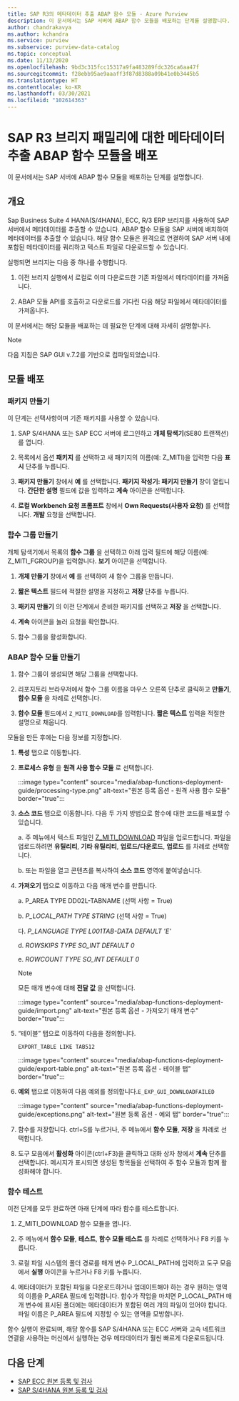 ```yaml
---
title: SAP R3의 메타데이터 추출 ABAP 함수 모듈 - Azure Purview
description: 이 문서에서는 SAP 서버에 ABAP 함수 모듈을 배포하는 단계를 설명합니다.
author: chandrakavya
ms.author: kchandra
ms.service: purview
ms.subservice: purview-data-catalog
ms.topic: conceptual
ms.date: 11/13/2020
ms.openlocfilehash: 9bd3c315fcc15317a9fa483289fdc326ca6aa47f
ms.sourcegitcommit: f28ebb95ae9aaaff3f87d8388a09b41e0b3445b5
ms.translationtype: HT
ms.contentlocale: ko-KR
ms.lasthandoff: 03/30/2021
ms.locfileid: "102614363"
---
```

# <a name="deploy-the-metadata-extraction-abap-function-module-for-the-sap-r3-family-of-bridges"></a>SAP R3 브리지 패밀리에 대한 메타데이터 추출 ABAP 함수 모듈을 배포

이 문서에서는 SAP 서버에 ABAP 함수 모듈을 배포하는 단계를 설명합니다.

## <a name="overview"></a>개요

Sap Business Suite 4 HANA(S/4HANA), ECC, R/3 ERP 브리지를 사용하여 SAP 서버에서 메타데이터를 추출할 수 있습니다. ABAP 함수 모듈을 SAP 서버에 배치하여 메타데이터를 추출할 수 있습니다. 해당 함수 모듈은 원격으로 연결하여 SAP 서버 내에 포함된 메타데이터를 쿼리하고 텍스트 파일로 다운로드할 수 있습니다.

실행되면 브리지는 다음 중 하나를 수행합니다.

1. 이전 브리지 실행에서 로컬로 이미 다운로드한 기존 파일에서 메타데이터를 가져옵니다.

2. ABAP 모듈 API를 호출하고 다운로드를 기다린 다음 해당 파일에서 메타데이터를 가져옵니다.

이 문서에서는 해당 모듈을 배포하는 데 필요한 단계에 대해 자세히 설명합니다.

> [!Note]
> 다음 지침은 SAP GUI v.7.2를 기반으로 컴파일되었습니다.

## <a name="deployment-of-the-module"></a>모듈 배포

### <a name="create-a-package"></a>패키지 만들기

이 단계는 선택사항이며 기존 패키지를 사용할 수 있습니다.

1. SAP S/4HANA 또는 SAP ECC 서버에 로그인하고 **개체 탐색기**(SE80 트랜잭션)를 엽니다.

2. 목록에서 옵션 **패키지** 를 선택하고 새 패키지의 이름(예: Z\_MITI)을 입력한 다음 **표시** 단추를 누릅니다.

3. **패키지 만들기** 창에서 **예** 를 선택합니다. **패키지 작성기: 패키지 만들기** 창이 열립니다. **간단한 설명** 필드에 값을 입력하고 **계속** 아이콘을 선택합니다.

4. **로컬 Workbench 요청 프롬프트** 창에서 **Own Requests(사용자 요청)** 를 선택합니다. **개발** 요청을 선택합니다.

### <a name="create-a-function-group"></a>함수 그룹 만들기

개체 탐색기에서 목록의 **함수 그룹** 을 선택하고 아래 입력 필드에 해당 이름(예: Z\_MITI\_FGROUP)을 입력합니다. **보기** 아이콘을 선택합니다.

1. **개체 만들기** 창에서 **예** 를 선택하여 새 함수 그룹을 만듭니다.

2. **짧은 텍스트** 필드에 적절한 설명을 지정하고 **저장** 단추를 누릅니다.

3. **패키지 만들기** 의 이전 단계에서 준비한 패키지를 선택하고 **저장** 을 선택합니다.

4. **계속** 아이콘을 눌러 요청을 확인합니다.

5. 함수 그룹을 활성화합니다.

### <a name="create-the-abap-function-module"></a>ABAP 함수 모듈 만들기

1. 함수 그룹이 생성되면 해당 그룹을 선택합니다.

2. 리포지토리 브라우저에서 함수 그룹 이름을 마우스 오른쪽 단추로 클릭하고 **만들기**, **함수 모듈** 을 차례로 선택합니다.

3. **함수 모듈** 필드에서 `Z_MITI_DOWNLOAD`를 입력합니다. **짧은 텍스트** 입력을 적절한 설명으로 채웁니다.

모듈을 만든 후에는 다음 정보를 지정합니다.

1. **특성** 탭으로 이동합니다.

2. **프로세스 유형** 을 **원격 사용 함수 모듈** 로 선택합니다.

   :::image type="content" source="media/abap-functions-deployment-guide/processing-type.png" alt-text="원본 등록 옵션 - 원격 사용 함수 모듈" border="true":::

3. **소스 코드** 탭으로 이동합니다. 다음 두 가지 방법으로 함수에 대한 코드를 배포할 수 있습니다.

   a. 주 메뉴에서 텍스트 파일인 [Z\_MITI\_DOWNLOAD](https://github.com/Azure/Purview-Samples/tree/master/connectors/sap) 파일을 업로드합니다. 파일을 업로드하려면 **유틸리티**, **기타 유틸리티**, **업로드/다운로드**, **업로드** 를 차례로 선택합니다.

   b. 또는 파일을 열고 콘텐츠를 복사하여 **소스 코드** 영역에 붙여넣습니다.

4. **가져오기** 탭으로 이동하고 다음 매개 변수를 만듭니다.

   a.  P\_AREA TYPE DD02L-TABNAME (선택 사항 = True)

   b.  *P\_LOCAL\_PATH TYPE STRING* (선택 사항 = True)

   다.  *P\_LANGUAGE TYPE L001TAB-DATA DEFAULT \'E\'*

   d.  *ROWSKIPS TYPE SO\_INT DEFAULT 0*

   e.  *ROWCOUNT TYPE SO\_INT DEFAULT 0*

   > [!Note]
   > 모든 매개 변수에 대해 **전달 값** 을 선택합니다.

   :::image type="content" source="media/abap-functions-deployment-guide/import.png" alt-text="원본 등록 옵션 - 가져오기 매개 변수" border="true":::

5. “테이블” 탭으로 이동하여 다음을 정의합니다.

   `EXPORT_TABLE LIKE TAB512`

   :::image type="content" source="media/abap-functions-deployment-guide/export-table.png" alt-text="원본 등록 옵션 - 테이블 탭" border="true":::

6. **예외** 탭으로 이동하여 다음 예외를 정의합니다.`E_EXP_GUI_DOWNLOADFAILED`

   :::image type="content" source="media/abap-functions-deployment-guide/exceptions.png" alt-text="원본 등록 옵션 - 예외 탭" border="true":::

7. 함수를 저장합니다. ctrl+S를 누르거나, 주 메뉴에서 **함수 모듈**, **저장** 을 차례로 선택합니다.

8. 도구 모음에서 **활성화** 아이콘(ctrl+F3)을 클릭하고 대화 상자 창에서 **계속** 단추를 선택합니다. 메시지가 표시되면 생성된 항목들을 선택하여 주 함수 모듈과 함께 활성화해야 합니다.

### <a name="testing-the-function"></a>함수 테스트

이전 단계를 모두 완료하면 아래 단계에 따라 함수를 테스트합니다.

1. Z\_MITI\_DOWNLOAD 함수 모듈을 엽니다.

2. 주 메뉴에서 **함수 모듈**, **테스트**, **함수 모듈 테스트** 를 차례로 선택하거나 F8 키를 누릅니다.

3. 로컬 파일 시스템의 폴더 경로를 매개 변수 P\_LOCAL\_PATH에 입력하고 도구 모음에서 **실행** 아이콘을 누르거나 F8 키를 누릅니다.

4. 메타데이터가 포함된 파일을 다운로드하거나 업데이트해야 하는 경우 원하는 영역의 이름을 P\_AREA 필드에 입력합니다. 함수가 작업을 마치면 P\_LOCAL\_PATH 매개 변수에 표시된 폴더에는 메타데이터가 포함된 여러 개의 파일이 있어야 합니다. 파일 이름은 P\_AREA 필드에 지정할 수 있는 영역을 모방합니다.

함수 실행이 완료되며, 해당 함수를 SAP S/4HANA 또는 ECC 서버와 고속 네트워크 연결을 사용하는 머신에서 실행하는 경우 메타데이터가 훨씬 빠르게 다운로드됩니다.

## <a name="next-steps"></a>다음 단계

- [SAP ECC 원본 등록 및 검사](register-scan-sapecc-source.md)
- [SAP S/4HANA 원본 등록 및 검사](register-scan-saps4hana-source.md)
